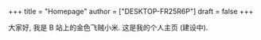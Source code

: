 +++
title = "Homepage"
author = ["DESKTOP-FR25R6P"]
draft = false
+++

大家好, 我是 B 站上的金色飞贼小米. 这是我的个人主页 (建设中).
